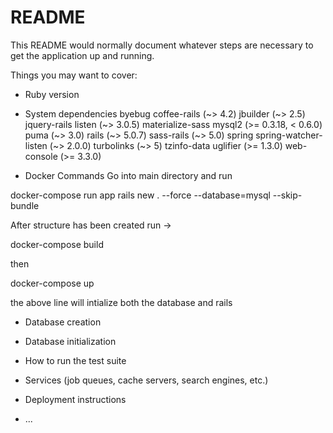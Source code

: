 # README

This README would normally document whatever steps are necessary to get the
application up and running.

Things you may want to cover:

* Ruby version

* System dependencies
  byebug
  coffee-rails (~> 4.2)
  jbuilder (~> 2.5)
  jquery-rails
  listen (~> 3.0.5)
  materialize-sass
  mysql2 (>= 0.3.18, < 0.6.0)
  puma (~> 3.0)
  rails (~> 5.0.7)
  sass-rails (~> 5.0)
  spring
  spring-watcher-listen (~> 2.0.0)
  turbolinks (~> 5)
  tzinfo-data
  uglifier (>= 1.3.0)
  web-console (>= 3.3.0)

* Docker Commands
Go into main directory and run

docker-compose run app rails new . --force --database=mysql --skip-bundle

After structure has been created run ->

docker-compose build

then

docker-compose up

the above line will intialize both the database and rails

* Database creation

* Database initialization

* How to run the test suite

* Services (job queues, cache servers, search engines, etc.)

* Deployment instructions

* ...
